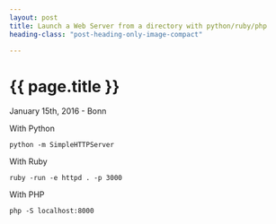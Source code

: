 ```yaml
---
layout: post
title: Launch a Web Server from a directory with python/ruby/php
heading-class: "post-heading-only-image-compact"

---
```


{{ page.title }}
================

<p class="meta">January 15th, 2016 - Bonn</p>

With Python

`python -m SimpleHTTPServer`

With Ruby

`ruby -run -e httpd . -p 3000`

With PHP

`php -S localhost:8000`
